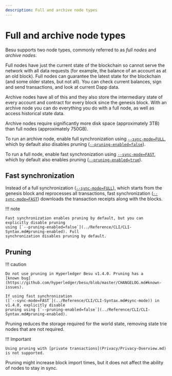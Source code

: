 ```yaml
---
description: Full and archive node types
---
```


# Full and archive node types

Besu supports two node types, commonly referred to as _full nodes_ and _archive nodes_.

Full nodes have just the current state of the blockchain so cannot serve the network with all data
requests (for example, the balance of an account as at an old block). Full nodes can guarantee the
latest state for the blockchain (and some older states, but not all). You can check current
balances, sign and send transactions, and look at current Dapp data.

Archive nodes have all of this and they also store the intermediary state of every account and
contract for every block since the genesis block. With an archive node you can do everything you
do with a full node, as well as access historical state data.

Archive nodes require significantly more disk space (approximately 3TB) than full nodes
(approximately 750GB).

To run an archive node, enable full synchronization using
[`--sync-mode=FULL`](../Reference/CLI/CLI-Syntax.md#sync-mode), which by default also disables
pruning ([`--pruning-enabled=false`](../Reference/CLI/CLI-Syntax.md#pruning-enabled)).

To run a full node, enable fast synchronization using
[`--sync-mode=FAST`](../Reference/CLI/CLI-Syntax.md#sync-mode), which by default also enables
pruning ([`--pruning-enabled=true`](../Reference/CLI/CLI-Syntax.md#pruning-enabled)).

## Fast synchronization

Instead of a full synchronization ([`--sync-mode=FULL`](../Reference/CLI/CLI-Syntax.md#sync-mode)),
which starts from the genesis block and reprocesses all transactions, fast synchronization
([`--sync-mode=FAST`](../Reference/CLI/CLI-Syntax.md#sync-mode)) downloads the transaction receipts
along with the blocks.

!!! note

    Fast synchronization enables pruning by default, but you can explicitly disable pruning
    using [`--pruning-enabled=false`](../Reference/CLI/CLI-Syntax.md#pruning-enabled). Full
    synchronization disables pruning by default.

## Pruning

!!! caution

    Do not use pruning in Hyperledger Besu v1.4.0. Pruning has a
    [known bug](https://github.com/hyperledger/besu/blob/master/CHANGELOG.md#known-issues).

    If using fast synchronization
    ([`--sync-mode=FAST`](../Reference/CLI/CLI-Syntax.md#sync-mode)) in v1.4.0, explicitly disable
    pruning using [`--pruning-enabled=false`](../Reference/CLI/CLI-Syntax.md#pruning-enabled).

Pruning reduces the storage required for the world state, removing state trie nodes that are not
required.

!!! Important

    Using pruning with [private transactions](Privacy/Privacy-Overview.md) is not supported.

Pruning might increase block import times, but it does not affect the ability of nodes to stay in
sync.
